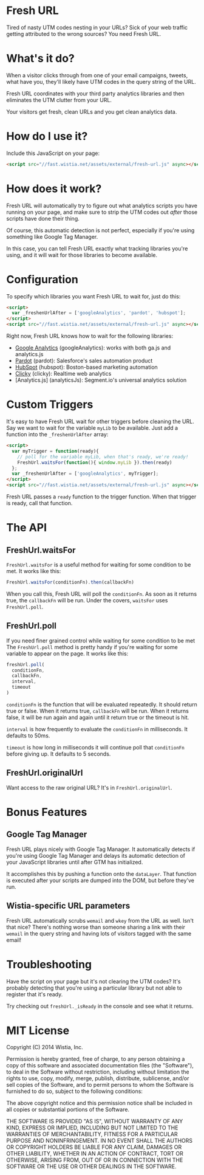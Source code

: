 # Fresh URL

Tired of nasty UTM codes nesting in your URLs? Sick of your web traffic getting
attributed to the wrong sources? You need Fresh URL.


# What's it do?

When a visitor clicks through from one of your email campaigns, tweets, what
have you, they'll likely have UTM codes in the query string of the URL.

Fresh URL coordinates with your third party analytics libraries and then
eliminates the UTM clutter from your URL.

Your visitors get fresh, clean URLs and you get clean analytics data.


# How do I use it?

Include this JavaScript on your page:

```html
<script src="//fast.wistia.net/assets/external/fresh-url.js" async></script>
```


# How does it work?

Fresh URL will automatically try to figure out what analytics scripts you have
running on your page, and make sure to strip the UTM codes out _after_ those
scripts have done their thing.

Of course, this automatic detection is not perfect, especially if you're using
something like Google Tag Manager.

In this case, you can tell Fresh URL exactly what tracking libraries you're
using, and it will wait for those libraries to become available.


# Configuration

To specify which libraries you want Fresh URL to wait for, just do this:

```html
<script>
  var _freshenUrlAfter = ['googleAnalytics', 'pardot', 'hubspot'];
</script>
<script src="//fast.wistia.net/assets/external/fresh-url.js" async></script>
```

Right now, Fresh URL knows how to wait for the following libraries:

- [Google Analytics](http://www.google.com/analytics) (googleAnalytics): works with both ga.js and analytics.js
- [Pardot](http://pardot.com) (pardot): Salesforce's sales automation product
- [HubSpot](http://hubspot.com) (hubspot): Boston-based marketing automation
- [Clicky](http://clicky.com) (clicky): Realtime web analytics
- [Analytics.js] (analyticsJs): Segment.io's universal analytics solution


# Custom Triggers

It's easy to have Fresh URL wait for other triggers before cleaning the URL.
Say we want to wait for the variable `myLib` to be available.  Just add a
function into the `_freshenUrlAfter` array:

```html
<script>
  var myTrigger = function(ready){
    // poll for the variable myLib, when that's ready, we're ready!
    FreshUrl.waitsFor(function(){ window.myLib }).then(ready)
  };
  var _freshenUrlAfter = ['googleAnalytics', myTrigger];
</script>
<script src="//fast.wistia.net/assets/external/fresh-url.js" async></script>
```

Fresh URL passes a `ready` function to the trigger function. When that trigger
is ready, call that function.


# The API

## FreshUrl.waitsFor

`FreshUrl.waitsFor` is a useful method for waiting for some condition to be
met. It works like this:

```javascript
FreshUrl.waitsFor(conditionFn).then(callbackFn)
```

When you call this, Fresh URL will poll the `conditionFn`. As soon as it returns
true, the `callbackFn` will be run. Under the covers, `waitsFor` uses `FreshUrl.poll`.


## FreshUrl.poll

If you need finer grained control while waiting for some condition to be met
The `FreshUrl.poll` method is pretty handy if you're waiting for some variable
to appear on the page. It works like this:

```javascript
freshUrl.poll(
  conditionFn,
  callbackFn,
  interval,
  timeout
)
```

`conditionFn` is the function that will be evaluated repeatedly. It should return
true or false. When it returns true, `callbackFn` will be run. When it returns
false, it will be run again and again until it return true or the timeout is hit.

`interval` is how frequently to evaluate the `conditionFn` in milliseconds. It
defaults to 50ms.

`timeout` is how long in milliseconds it will continue poll that `conditionFn`
before giving up. It defaults to 5 seconds.


## FreshUrl.originalUrl

Want access to the raw original URL? It's in `FreshUrl.originalUrl`.


# Bonus Features

## Google Tag Manager

Fresh URL plays nicely with Google Tag Manager. It automatically detects if
you're using Google Tag Manager and delays its automatic detection of your
JavaScript libraries until after GTM has initialized.

It accomplishes this by pushing a function onto the `dataLayer`. That function
is executed after your scripts are dumped into the DOM, but before they've run.


## Wistia-specific URL parameters

Fresh URL automatically scrubs `wemail` and `wkey` from the URL as well.
Isn't that nice? There's nothing worse than someone sharing a link with their
`wemail` in the query string and having lots of visitors tagged with the same
email!


# Troubleshooting

Have the script on your page but it's not clearing the UTM codes?
It's probably detecting that you're using a particular library but not able
to register that it's ready.

Try checking out `freshUrl._isReady` in the console and see what it returns.


# MIT License

Copyright (C) 2014 Wistia, Inc.

Permission is hereby granted, free of charge, to any person obtaining a copy of
this software and associated documentation files (the "Software"), to deal in
the Software without restriction, including without limitation the rights to
use, copy, modify, merge, publish, distribute, sublicense, and/or sell copies
of the Software, and to permit persons to whom the Software is furnished to do
so, subject to the following conditions:

The above copyright notice and this permission notice shall be included in all
copies or substantial portions of the Software.

THE SOFTWARE IS PROVIDED "AS IS", WITHOUT WARRANTY OF ANY KIND, EXPRESS OR
IMPLIED, INCLUDING BUT NOT LIMITED TO THE WARRANTIES OF MERCHANTABILITY,
FITNESS FOR A PARTICULAR PURPOSE AND NONINFRINGEMENT. IN NO EVENT SHALL THE
AUTHORS OR COPYRIGHT HOLDERS BE LIABLE FOR ANY CLAIM, DAMAGES OR OTHER
LIABILITY, WHETHER IN AN ACTION OF CONTRACT, TORT OR OTHERWISE, ARISING FROM,
OUT OF OR IN CONNECTION WITH THE SOFTWARE OR THE USE OR OTHER DEALINGS IN THE
SOFTWARE.
